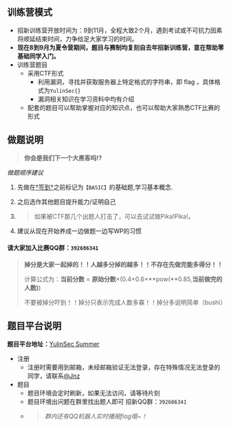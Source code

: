 ## 训练营模式
- 招新训练营开放时间为：9到11月，全程大致2个月，遇到考试或不可抗力因素将顺延结束时间，力争给足大家学习的时间。
- **现在8到9月为夏令营期间，题目与赛制均复刻自去年招新训练营，意在帮助零基础同学入门。**
- 训练营题目
  - 采用CTF形式
    - 利用漏洞，寻找并获取服务器上特定格式的字符串，即 flag ，具体格式为`YulinSec{}`
    - 漏洞相关知识在学习资料中均有介绍
  - 配套的题目可以帮助掌握对应的知识点，也可以帮助大家熟悉CTF比赛的形式

## 做题说明
> **你会是我们下一个大黑客吗!?**

*做题顺序建议*

1. 先做在[†签到†](https://summer.yulinsec.cn/#/game/signin)之前标记为`【BASIC】`的基础题,学习基本概念.

2. 之后选作其他题目提升能力/证明自己

3. > 如果被CTF那几个出题人打击了，可以去试试做Pika!Pika!。

5. 建议从现在开始养成一边做题一边写WP的习惯

#### 请大家加入比赛QQ群：`392686341`

> **掉分是大家一起掉的！！人越多分掉的越多！！不存在先做完能多得分！！**
>
> 计算公式为：**当前分数** = **原始分数**×(0.4+0.6×**pow(**0.85,**当前做完的人数)**)
>
> 不要被掉分吓到！！掉分只表示完成人数多寡！！掉分多说明简单（bushi）

## 题目平台说明

**题目平台地址：**[YulinSec Summer](http://summer.yulinsec.cn)

- 注册  
    - 注册时需要用到邮箱，未经邮箱验证无法登录，存在特殊情况无法登录的同学，请联系[@Jnz](mailto://ycjunjie@qq.com)
- 题目  
    - 题目环境会定时刷新，如果无法访问，请等待片刻
    - 题目环境出问题在群里找出题人即可
招新QQ群：`392686341`
  - > *群内还有QQ机器人实时播报flag哦~！*